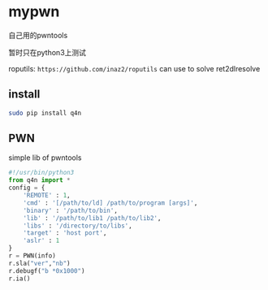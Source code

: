 # mypwn

自己用的pwntools

暂时只在python3上测试

roputils: `https://github.com/inaz2/roputils`
can use to solve ret2dlresolve

## install

```bash
sudo pip install q4n
```

## PWN

simple lib of pwntools

```python
#!/usr/bin/python3
from q4n import *
config = {
    'REMOTE' : 1,
    'cmd' : '[/path/to/ld] /path/to/program [args]',
    'binary' : '/path/to/bin',
    'lib' : '/path/to/lib1 /path/to/lib2',
    'libs' : '/directory/to/libs',
    'target' : 'host port',
    'aslr' : 1
}
r = PWN(info)
r.sla("ver","nb")
r.debugf("b *0x1000")
r.ia()
```

